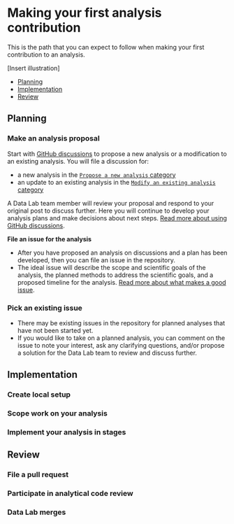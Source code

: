 # Making your first analysis contribution

This is the path that you can expect to follow when making your first contribution to an analysis. 

[Insert illustration]

* [Planning](#planning)
* [Implementation](#implementation)
* [Review](#review)

## Planning

### Make an analysis proposal 

Start with [GitHub discussions](https://github.com/AlexsLemonade/OpenScPCA-analysis/discussions) to propose a new analysis or a modification to an existing analysis.
You will file a discussion for:

* a new analysis in the [`Propose a new analysis` category](https://github.com/AlexsLemonade/OpenScPCA-analysis/discussions/categories/propose-a-new-analysis)
* an update to an existing analysis in the [`Modify an existing analysis` category](https://github.com/AlexsLemonade/OpenScPCA-analysis/discussions/categories/modify-an-existing-analysis)

A Data Lab team member will review your proposal and respond to your original post to discuss further.
Here you will continue to develop your analysis plans and make decisions about next steps. 
[Read more about using GitHub discussions](https://github.com/AlexsLemonade/OpenScPCA-analysis/discussions/111).

**File an issue for the analysis**

* After you have proposed an analysis on discussions and a plan has been developed, then you can file an issue in the repository.
* The ideal issue will describe the scope and scientific goals of the analysis, the planned methods to address the scientific goals, and a proposed timeline for the analysis. 
[Read more about what makes a good issue](https://github.com/AlexsLemonade/OpenScPCA-analysis/blob/main/docs/communications-tools/github-issues/what-makes-a-good-issue.md).

### Pick an existing issue 

* There may be existing issues in the repository for planned analyses that have not been started yet.
* If you would like to take on a planned analysis, you can comment on the issue to note your interest, ask any clarifying questions, and/or propose a solution for the Data Lab team to review and discuss further.


## Implementation

### Create local setup 

### Scope work on your analysis 

### Implement your analysis in stages 

## Review

### File a pull request

### Participate in analytical code review

### Data Lab merges 